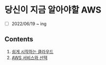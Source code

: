 # 당신이 지금 알아야할 AWS

- [ ] 2022/06/19 ~ ing

## Contents

1. [쉽게 시작하는 클라우드](chapter1.md)
2. [AWS 서비스와 선택](chapter2.md)
